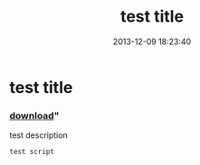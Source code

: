 ﻿---
pid:            4681
parent:         0
children:       
poster:         Adam Bertram
title:          test title
date:           2013-12-09 18:23:40
format:         posh
---

# test title

### [download](4681.ps1)"

test description

```posh
test script

```
